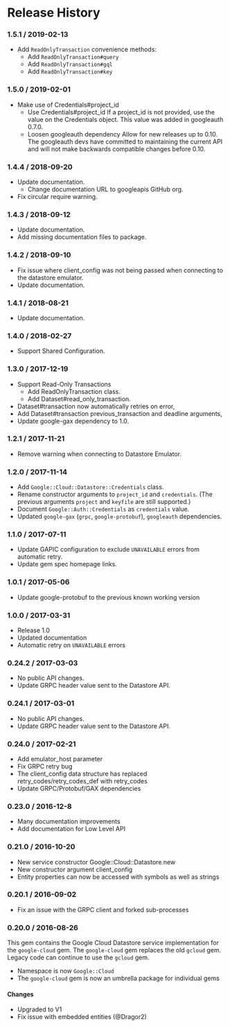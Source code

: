 # Release History

### 1.5.1 / 2019-02-13

* Add `ReadOnlyTransaction` convenience methods:
  * Add `ReadOnlyTransaction#query`
  * Add `ReadOnlyTransaction#gql`
  * Add `ReadOnlyTransaction#key`

### 1.5.0 / 2019-02-01

* Make use of Credentials#project_id
  * Use Credentials#project_id
    If a project_id is not provided, use the value on the Credentials object.
    This value was added in googleauth 0.7.0.
  * Loosen googleauth dependency
    Allow for new releases up to 0.10.
    The googleauth devs have committed to maintaining the current API
    and will not make backwards compatible changes before 0.10.

### 1.4.4 / 2018-09-20

* Update documentation.
  * Change documentation URL to googleapis GitHub org.
* Fix circular require warning.

### 1.4.3 / 2018-09-12

* Update documentation.
* Add missing documentation files to package.

### 1.4.2 / 2018-09-10

* Fix issue where client_config was not being passed when connecting to the
  datastore emulator.
* Update documentation.

### 1.4.1 / 2018-08-21

* Update documentation.

### 1.4.0 / 2018-02-27

* Support Shared Configuration.

### 1.3.0 / 2017-12-19

* Support Read-Only Transactions
  * Add ReadOnlyTransaction class.
  * Add Dataset#read_only_transaction.
* Dataset#transaction now automatically retries on error,
* Add Dataset#transaction previous_transaction and deadline arguments,
* Update google-gax dependency to 1.0.

### 1.2.1 / 2017-11-21

* Remove warning when connecting to Datastore Emulator.

### 1.2.0 / 2017-11-14

* Add `Google::Cloud::Datastore::Credentials` class.
* Rename constructor arguments to `project_id` and `credentials`.
  (The previous arguments `project` and `keyfile` are still supported.)
* Document `Google::Auth::Credentials` as `credentials` value.
* Updated `google-gax` (`grpc`, `google-protobuf`), `googleauth` dependencies.

### 1.1.0 / 2017-07-11

* Update GAPIC configuration to exclude `UNAVAILABLE` errors from automatic retry.
* Update gem spec homepage links.

### 1.0.1 / 2017-05-06

* Update google-protobuf to the previous known working version

### 1.0.0 / 2017-03-31

* Release 1.0
* Updated documentation
* Automatic retry on `UNAVAILABLE` errors

### 0.24.2 / 2017-03-03

* No public API changes.
* Update GRPC header value sent to the Datastore API.

### 0.24.1 / 2017-03-01

* No public API changes.
* Update GRPC header value sent to the Datastore API.

### 0.24.0 / 2017-02-21

* Add emulator_host parameter
* Fix GRPC retry bug
* The client_config data structure has replaced retry_codes/retry_codes_def with retry_codes
* Update GRPC/Protobuf/GAX dependencies

### 0.23.0 / 2016-12-8

* Many documentation improvements
* Add documentation for Low Level API

### 0.21.0 / 2016-10-20

* New service constructor Google::Cloud::Datastore.new
* New constructor argument client_config
* Entity properties can now be accessed with symbols as well as strings

### 0.20.1 / 2016-09-02

* Fix an issue with the GRPC client and forked sub-processes

### 0.20.0 / 2016-08-26

This gem contains the Google Cloud Datastore service implementation for the `google-cloud` gem. The `google-cloud` gem replaces the old `gcloud` gem. Legacy code can continue to use the `gcloud` gem.

* Namespace is now `Google::Cloud`
* The `google-cloud` gem is now an umbrella package for individual gems

#### Changes

* Upgraded to V1
* Fix issue with embedded entities (@Dragor2)
